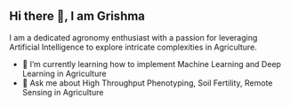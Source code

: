 ## Hi there 👋, I am Grishma 

I am a dedicated agronomy enthusiast with a passion for leveraging Artificial Intelligence to explore intricate complexities in Agriculture.

- 🌱 I’m currently learning how to implement Machine Learning and Deep Learning in Agriculture
- 💬 Ask me about High Throughput Phenotyping, Soil Fertility, Remote Sensing in Agriculture




<!--
**grish77/grish77** is a ✨ _special_ ✨ repository because its `README.md` (this file) appears on your GitHub profile.

Here are some ideas to get you started:

- 🔭 I’m currently working on ...
- 🌱 I’m currently learning ...
- 👯 I’m looking to collaborate on ...
- 🤔 I’m looking for help with ...
- 💬 Ask me about ...
- 📫 How to reach me: ...
- 😄 Pronouns: ...
- ⚡ Fun fact: ...
-->

